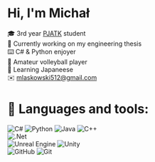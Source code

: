 # Hi, I'm Michał

🎓 3rd year [PJATK](https://pja.edu.pl/informatyka/) student</br>
📌 Currently working on my engineering thesis</br>
⌨️ C# & Python enjoyer</br>
🏐 Amateur volleyball player</br>
🎴 Learning Japaneese</br>
✉️ mlaskowski512@gmail.com</br>

# 🔧 Languages and tools:
![C#](https://img.shields.io/badge/c%23-%23239120.svg?style=for-the-badge&logo=csharp&logoColor=white)
![Python](https://img.shields.io/badge/python-3670A0?style=for-the-badge&logo=python&logoColor=ffdd54)
![Java](https://img.shields.io/badge/java-%23ED8B00.svg?style=for-the-badge&logo=openjdk&logoColor=white)
![C++](https://img.shields.io/badge/c++-%2300599C.svg?style=for-the-badge&logo=c%2B%2B&logoColor=white)</br>
![.Net](https://img.shields.io/badge/.NET-5C2D91?style=for-the-badge&logo=.net&logoColor=white)</br>
![Unreal Engine](https://img.shields.io/badge/unrealengine-%23313131.svg?style=for-the-badge&logo=unrealengine&logoColor=white)
![Unity](https://img.shields.io/badge/unity-%23000000.svg?style=for-the-badge&logo=unity&logoColor=white)</br>
![GitHub](https://img.shields.io/badge/github-%23121011.svg?style=for-the-badge&logo=github&logoColor=white)
![Git](https://img.shields.io/badge/git-%23F05033.svg?style=for-the-badge&logo=git&logoColor=white)</br>
